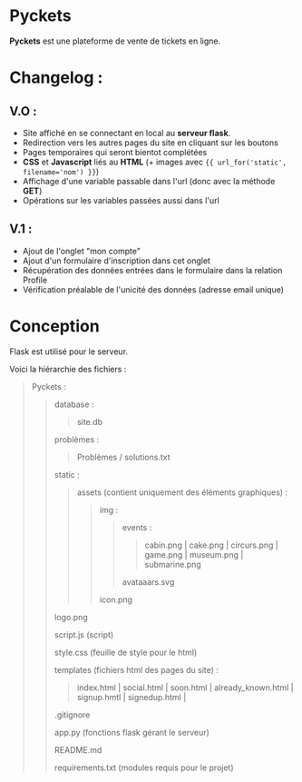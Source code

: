 # Pyckets

**Pyckets** est une plateforme de vente de tickets en ligne.

# Changelog : 

## V.O :
- Site affiché en se connectant en local au **serveur flask**.
- Redirection vers les autres pages du site en cliquant sur les boutons
- Pages temporaires qui seront bientot complétées
- **CSS** et **Javascript** liés au **HTML** (+ images avec `{{ url_for('static', filename='nom') }}`)
- Affichage d'une variable passable dans l'url (donc avec la méthode **GET**)
- Opérations sur les variables passées aussi dans l'url 

## V.1 : 
- Ajout de l'onglet "mon compte"
- Ajout d'un formulaire d'inscription dans cet onglet
- Récupération des données entrées dans le formulaire dans la relation Profile
- Vérification préalable de l'unicité des données (adresse email unique)

# Conception

Flask est utilisé pour le serveur. 

Voici la hiérarchie des fichiers :

> Pyckets :
> > database :
> > > site.db
> > 
> > problèmes :
> > > Problèmes / solutions.txt
> >
> > static :
> > > assets (contient uniquement des éléments graphiques) :
> > > > img :
> > > > > events :
> > > > > > cabin.png |
> > > > > > cake.png |
> > > > > > circurs.png |
> > > > > > game.png |
> > > > > > museum.png |
> > > > > > submarine.png
> > > > >
> > > > > avataaars.svg
> > > > >
> > > > icon.png 
> >
> >  logo.png
> >
> >  script.js (script)
> >
> >  style.css (feuille de style pour le html)
> >
> > templates (fichiers html des pages du site) :
> > > index.html |
> > > social.html |
> > > soon.html |
> > > already_known.html |
> > > signup.hmtl |
> > > signedup.html |
> >
> > .gitignore
> >
> > app.py (fonctions flask gérant le serveur)
> >
> > README.md
> >
> > requirements.txt (modules requis pour le projet)

